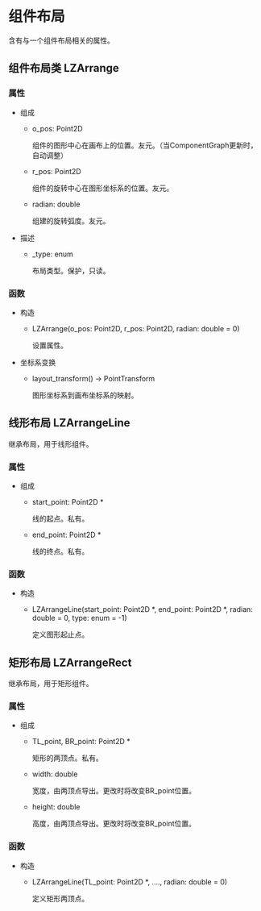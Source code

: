 # 组件布局

含有与一个组件布局相关的属性。

## 组件布局类 LZArrange

### 属性

- 组成

    - o_pos: Point2D

        组件的图形中心在画布上的位置。友元。（当ComponentGraph更新时，自动调整）

    - r_pos: Point2D

        组件的旋转中心在图形坐标系的位置。友元。

    - radian: double

        组建的旋转弧度。友元。

- 描述

    - _type: enum

        布局类型。保护，只读。

### 函数

- 构造

    - LZArrange(o_pos: Point2D, r_pos: Point2D, radian: double = 0)

        设置属性。

- 坐标系变换

    - layout_transform() -> PointTransform

        图形坐标系到画布坐标系的映射。

## 线形布局 LZArrangeLine

继承布局，用于线形组件。

### 属性

- 组成

    - start_point: Point2D *

        线的起点。私有。

    - end_point: Point2D *

        线的终点。私有。

### 函数

- 构造

    - LZArrangeLine(start_point: Point2D *, end_point: Point2D *, radian: double = 0, type: enum = -1)

        定义图形起止点。

## 矩形布局 LZArrangeRect

继承布局，用于矩形组件。

### 属性

- 组成

    - TL_point, BR_point: Point2D *

        矩形的两顶点。私有。

    - width: double

        宽度，由两顶点导出。更改时将改变BR_point位置。

    - height: double

        高度，由两顶点导出。更改时将改变BR_point位置。

### 函数

- 构造

    - LZArrangeLine(TL_point: Point2D *, ...., radian: double = 0)

        定义矩形两顶点。